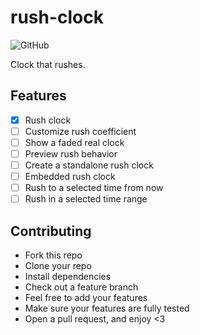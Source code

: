 # rush-clock

![GitHub](https://img.shields.io/github/license/borko-rajkovic/rush-clock)

Clock that rushes.

## Features

- [x] Rush clock
- [ ] Customize rush coefficient
- [ ] Show a faded real clock
- [ ] Preview rush behavior
- [ ] Create a standalone rush clock
- [ ] Embedded rush clock
- [ ] Rush to a selected time from now
- [ ] Rush in a selected time range

## Contributing

- Fork this repo
- Clone your repo
- Install dependencies
- Check out a feature branch
- Feel free to add your features
- Make sure your features are fully tested
- Open a pull request, and enjoy <3

<!--

- slider for a rush coefficient
- rush preview
- standalone rush clock
- embedded rush clock
- make an option to show faded real clock
- rush to a desired target
- enable rush from
- more easing functions (?)
- icon
- alarm?
- rush for 1 hour
- rush work hours

  -->
